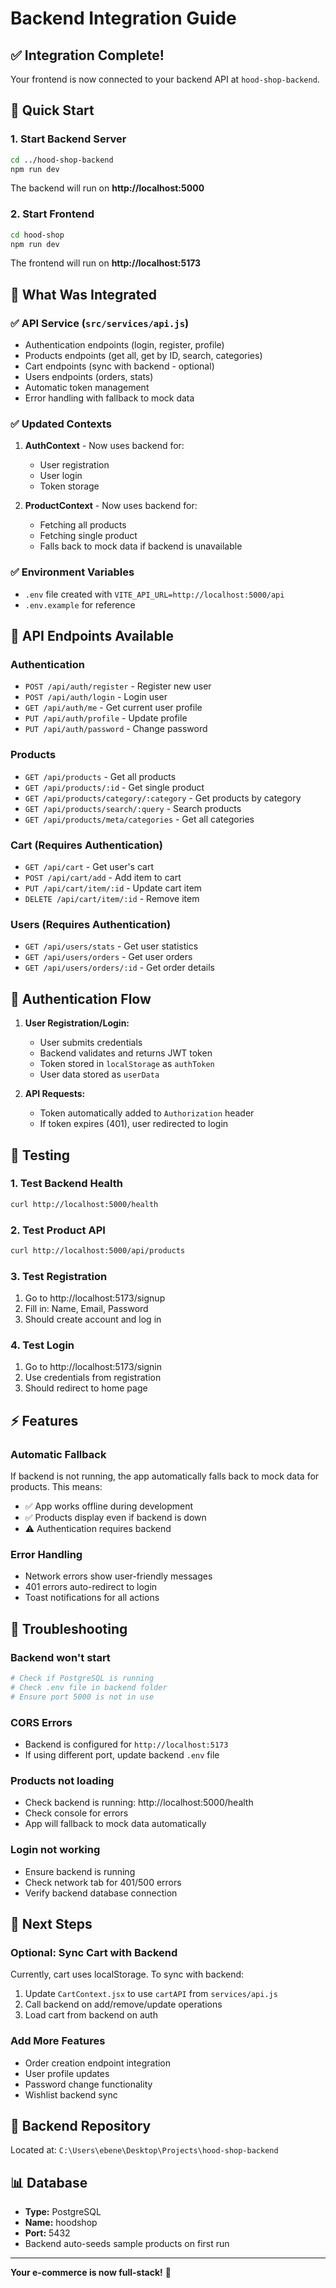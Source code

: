 # Backend Integration Guide

## ✅ Integration Complete!

Your frontend is now connected to your backend API at `hood-shop-backend`.

## 🚀 Quick Start

### 1. Start Backend Server
```bash
cd ../hood-shop-backend
npm run dev
```
The backend will run on **http://localhost:5000**

### 2. Start Frontend
```bash
cd hood-shop
npm run dev
```
The frontend will run on **http://localhost:5173**

## 🔧 What Was Integrated

### ✅ API Service (`src/services/api.js`)
- Authentication endpoints (login, register, profile)
- Products endpoints (get all, get by ID, search, categories)
- Cart endpoints (sync with backend - optional)
- Users endpoints (orders, stats)
- Automatic token management
- Error handling with fallback to mock data

### ✅ Updated Contexts
1. **AuthContext** - Now uses backend for:
   - User registration
   - User login
   - Token storage

2. **ProductContext** - Now uses backend for:
   - Fetching all products
   - Fetching single product
   - Falls back to mock data if backend is unavailable

### ✅ Environment Variables
- `.env` file created with `VITE_API_URL=http://localhost:5000/api`
- `.env.example` for reference

## 📡 API Endpoints Available

### Authentication
- `POST /api/auth/register` - Register new user
- `POST /api/auth/login` - Login user
- `GET /api/auth/me` - Get current user profile
- `PUT /api/auth/profile` - Update profile
- `PUT /api/auth/password` - Change password

### Products
- `GET /api/products` - Get all products
- `GET /api/products/:id` - Get single product
- `GET /api/products/category/:category` - Get products by category
- `GET /api/products/search/:query` - Search products
- `GET /api/products/meta/categories` - Get all categories

### Cart (Requires Authentication)
- `GET /api/cart` - Get user's cart
- `POST /api/cart/add` - Add item to cart
- `PUT /api/cart/item/:id` - Update cart item
- `DELETE /api/cart/item/:id` - Remove item

### Users (Requires Authentication)
- `GET /api/users/stats` - Get user statistics
- `GET /api/users/orders` - Get user orders
- `GET /api/users/orders/:id` - Get order details

## 🔐 Authentication Flow

1. **User Registration/Login:**
   - User submits credentials
   - Backend validates and returns JWT token
   - Token stored in `localStorage` as `authToken`
   - User data stored as `userData`

2. **API Requests:**
   - Token automatically added to `Authorization` header
   - If token expires (401), user redirected to login

## 🎯 Testing

### 1. Test Backend Health
```bash
curl http://localhost:5000/health
```

### 2. Test Product API
```bash
curl http://localhost:5000/api/products
```

### 3. Test Registration
1. Go to http://localhost:5173/signup
2. Fill in: Name, Email, Password
3. Should create account and log in

### 4. Test Login
1. Go to http://localhost:5173/signin
2. Use credentials from registration
3. Should redirect to home page

## ⚡ Features

### Automatic Fallback
If backend is not running, the app automatically falls back to mock data for products. This means:
- ✅ App works offline during development
- ✅ Products display even if backend is down
- ⚠️ Authentication requires backend

### Error Handling
- Network errors show user-friendly messages
- 401 errors auto-redirect to login
- Toast notifications for all actions

## 🐛 Troubleshooting

### Backend won't start
```bash
# Check if PostgreSQL is running
# Check .env file in backend folder
# Ensure port 5000 is not in use
```

### CORS Errors
- Backend is configured for `http://localhost:5173`
- If using different port, update backend `.env` file

### Products not loading
- Check backend is running: http://localhost:5000/health
- Check console for errors
- App will fallback to mock data automatically

### Login not working
- Ensure backend is running
- Check network tab for 401/500 errors
- Verify backend database connection

## 📝 Next Steps

### Optional: Sync Cart with Backend
Currently, cart uses localStorage. To sync with backend:
1. Update `CartContext.jsx` to use `cartAPI` from `services/api.js`
2. Call backend on add/remove/update operations
3. Load cart from backend on auth

### Add More Features
- Order creation endpoint integration
- User profile updates
- Password change functionality
- Wishlist backend sync

## 🔗 Backend Repository
Located at: `C:\Users\ebene\Desktop\Projects\hood-shop-backend`

## 📊 Database
- **Type:** PostgreSQL
- **Name:** hoodshop
- **Port:** 5432
- Backend auto-seeds sample products on first run

---

**Your e-commerce is now full-stack!** 🎉
